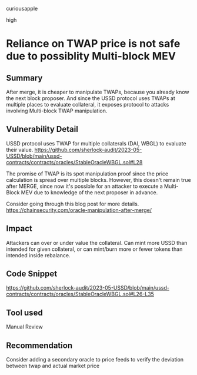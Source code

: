 curiousapple

high

# Reliance on TWAP price is not safe due to possiblity Multi-block MEV

## Summary
After merge, it is cheaper to manipulate TWAPs, because you already know the next block proposer.
And since the USSD protocol uses TWAPs at multiple places to evaluate collateral, it exposes protocol to attacks involving Multi-block TWAP manipulation.

## Vulnerability Detail
USSD protocol uses TWAP for multiple collaterals (DAI, WBGL) to evaluate their value.
https://github.com/sherlock-audit/2023-05-USSD/blob/main/ussd-contracts/contracts/oracles/StableOracleWBGL.sol#L28

The promise of TWAP is its spot manipulation proof since the price calculation is spread over multiple blocks.
However, this doesn't remain true after MERGE, since now it's possible for an attacker to execute a Multi-Block MEV due to knowledge of the next proposer in advance.

Consider going through this blog post for more details.
https://chainsecurity.com/oracle-manipulation-after-merge/

## Impact
Attackers can over or under value the collateral.
Can mint more USSD than intended for given collateral, or can mint/burn more or fewer tokens than intended inside rebalance.

## Code Snippet
https://github.com/sherlock-audit/2023-05-USSD/blob/main/ussd-contracts/contracts/oracles/StableOracleWBGL.sol#L26-L35

## Tool used

Manual Review

## Recommendation
Consider adding a secondary oracle to price feeds to verify the deviation between twap and actual market price